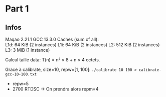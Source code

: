 # Part 1
## Infos
Maqao 2.21.1
GCC 13.3.0
Caches (sum of all):      
  L1d:                    64 KiB (2 instances)
  L1i:                    64 KiB (2 instances)
  L2:                     512 KiB (2 instances)
  L3:                     3 MiB (1 instance)

Calcul taille data: T(n) = n² × 8  +  n × 4  octets.

Grace à calibrate, size=10, repw=[1, 100]:
`./calibrate 10 100 > calibrate-gcc-10-100.txt`
 - repw=5
 - 2700 RTDSC -> On prendra alors repm=4

